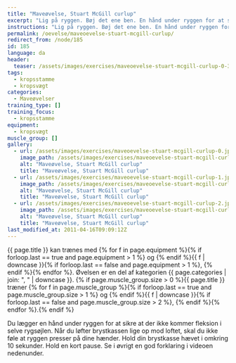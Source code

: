 ```yaml
---
title: "Maveøvelse, Stuart McGill curlup"
excerpt: "Lig på ryggen. Bøj det ene ben. En hånd under ryggen for at sikre, at der er en naturlig kurve i ryggen. Kig opad. Løft brystkassen lige op mod loftet."
instructions: "Lig på ryggen. Bøj det ene ben. En hånd under ryggen for at sikre, at der er en naturlig kurve i ryggen. Kig opad. Løft brystkassen lige op mod loftet."
permalink: /oevelse/maveoevelse-stuart-mcgill-curlup/
redirect_from: /node/185
id: 185
language: da
header:
  teaser: /assets/images/exercises/maveoevelse-stuart-mcgill-curlup-0-320.jpg
tags:
  - kropsstamme
  - kropsvægt
categories:
  - Maveøvelser
training_type: []
training_focus:
  - kropsstamme
equipment:
  - kropsvægt
muscle_group: []
gallery:
  - url: /assets/images/exercises/maveoevelse-stuart-mcgill-curlup-0.jpg
    image_path: /assets/images/exercises/maveoevelse-stuart-mcgill-curlup-0-320.jpg
    alt: "Maveøvelse, Stuart McGill curlup"
    title: "Maveøvelse, Stuart McGill curlup"
  - url: /assets/images/exercises/maveoevelse-stuart-mcgill-curlup-1.jpg
    image_path: /assets/images/exercises/maveoevelse-stuart-mcgill-curlup-1-320.jpg
    alt: "Maveøvelse, Stuart McGill curlup"
    title: "Maveøvelse, Stuart McGill curlup"
  - url: /assets/images/exercises/maveoevelse-stuart-mcgill-curlup-2.jpg
    image_path: /assets/images/exercises/maveoevelse-stuart-mcgill-curlup-2-320.jpg
    alt: "Maveøvelse, Stuart McGill curlup"
    title: "Maveøvelse, Stuart McGill curlup"
last_modified_at: 2011-04-16T09:09:12Z
---
```


{{ page.title }} kan trænes med {% for f in page.equipment %}{% if forloop.last == true and page.equipment > 1 %} og {% endif %}{{ f | downcase  }}{% if forloop.last == false and page.equipment > 1 %}, {% endif %}{% endfor %}. Øvelsen er en del af kategorien {{ page.categories | join: ", " | downcase }}. {% if page.muscle_group.size > 0 %}{{ page.title }} træner {% for f in page.muscle_group %}{% if forloop.last == true and page.muscle_group.size > 1 %} og {% endif %}{{ f | downcase }}{% if forloop.last == false and page.muscle_group.size > 2 %}, {% endif %}{% endfor %}.{% endif %}

Du lægger en hånd under ryggen for at sikre at der ikke kommer fleksion i selve rygsøjlen. Når du løfter brystkassen lige op mod loftet, skal du ikke føle at ryggen presser på dine hænder. Hold din brystkasse hævet i omkring 10 sekunder. Hold en kort pause. Se i øvrigt en god forklaring i videoen nedenunder.
